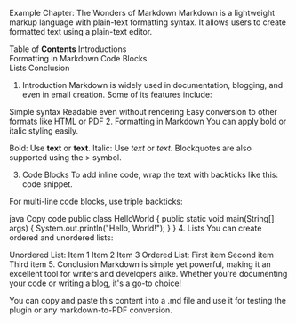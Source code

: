 Example Chapter: The Wonders of Markdown
Markdown is a lightweight markup language with plain-text formatting syntax. It allows users to create formatted text using a plain-text editor.
 
Table of **Contents**
Introductions     
Formatting in Markdown
Code Blocks     
Lists
Conclusion
1. Introduction
Markdown is widely used in documentation, blogging, and even in email creation. Some of its features include:

Simple syntax
Readable even without rendering
Easy conversion to other formats like HTML or PDF
2. Formatting in Markdown
You can apply bold or italic styling easily.

Bold: Use **text** or __text__.
Italic: Use *text* or _text_.
Blockquotes are also supported using the > symbol.

3. Code Blocks
To add inline code, wrap the text with backticks like this: code snippet.

For multi-line code blocks, use triple backticks:

java
Copy code
public class HelloWorld {
    public static void main(String[] args) {
        System.out.println("Hello, World!");
    }
}
4. Lists
You can create ordered and unordered lists:

Unordered List:
Item 1
Item 2
Item 3
Ordered List:
First item
Second item
Third item
5. Conclusion
Markdown is simple yet powerful, making it an excellent tool for writers and developers alike. Whether you're documenting your code or writing a blog, it's a go-to choice!

You can copy and paste this content into a .md file and use it for testing the plugin or any markdown-to-PDF conversion.
